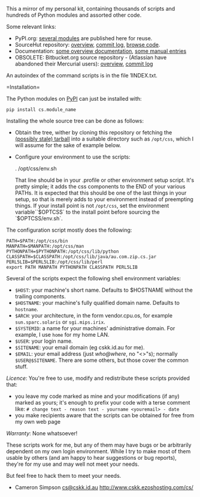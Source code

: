 This a mirror of my personal kit,
containing thousands of scripts and hundreds of Python modules
and assorted other code.

Some relevant links:
* PyPI.org:
  [several modules](https://pypi.org/user/cameron.simpson/)
  are published here for reuse.
* SourceHut repository:
  [overview](https://hg.sr.ht/~cameron-simpson/css),
  [commit log](https://hg.sr.ht/~cameron-simpson/css/log),
  [browse code](https://hg.sr.ht/~cameron-simpson/css/browse).
* Documentation:
  [some overview documentation](http://www.cskk.ezoshosting.com/cs/css/),
  [some manual entries](http://www.cskk.ezoshosting.com/cs/man/)
* OBSOLETE: Bitbucket.org source repository - (Atlassian have abandoned their Mercurial users):
  [overview](https://bitbucket.org/cameron_simpson/css/),
  [commit log](https://bitbucket.org/cameron_simpson/css/commits/all)

An autoindex of the command scripts is in the file 1INDEX.txt.

=Installation=

The Python modules on [PyPI](https://pypi.org/user/cameron.simpson/)
can just be installed with:

    pip install cs.module_name

Installing the whole source tree can be done as follows:
* Obtain the tree, wither by cloning this repository or fetching the
  [(possibly stale) tarball](http://www.cskk.ezoshosting.com/cs/css/css.tar.gz)
  into a suitable directory such as `/opt/css`, which I will assume for
  the sake of example below.
* Configure your environment to use the scripts:

    . /opt/css/env.sh

  That line should be in your .profile or other environment setup
  script.  It's pretty simple; it adds the css components to the
  END of your various PATHs.
  It is expected that this should be one of the last things in your setup,
  so that is merely adds to your environment instead of preempting things.
  If your install point is not `/opt/css`,
  set the environment variable``$OPTCSS` to the install point
  before sourcing the `$OPTCSS/env.sh`.

The configuration script mostly does the following:

    PATH=$PATH:/opt/css/bin
    MANPATH=$MANPATH:/opt/css/man
    PYTHONPATH=$PYTHONPATH:/opt/css/lib/python
    CLASSPATH=$CLASSPATH:/opt/css/lib/java/au.com.zip.cs.jar
    PERL5LIB=$PERL5LIB:/opt/css/lib/perl
    export PATH MANPATH PYTHONPATH CLASSPATH PERL5LIB

Several of the scripts expect the following shell environment variables:
* `$HOST`: your machine's short name.
  Defaults to $HOSTNAME without the trailing components.
* `$HOSTNAME`: your machine's fully qualified domain name.
  Defaults to `hostname`.
* `$ARCH`: your architecture, in the form vendor.cpu.os,
  for example `sun.sparc.solaris` or `sgi.mips.irix`.
* `$SYSTEMID`: a name for your machines' administrative domain.
  For example, I use `home` for my home LAN.
* `$USER`: your login name.
* `$SITENAME`: your email domain (eg cskk.id.au for me).
* `$EMAIL`: your email address
  (just _who@where_, no "<>"s);
  normally `$USER@$SITENAME`.
There are some others, but those cover the common stuff.

*Licence*:
You're free to use, modify and redistribute these scripts provided that:
* you leave my code marked as mine and your modifications (if any)
  marked as yours; it's enough to prefix your code with a terse
  comment like: 
  `# change text - reason text - yourname <youremail> - date`
* you make recipients aware that the scripts can be obtained for free from my
  own web page

*Warranty*:
None whatsoever!

These scripts work for me, but any of them may have bugs or be
arbitrarily dependent on my own login environment.
While I try to make most of them usable by others
(and am happy to hear suggestions or bug reports),
they're for my use and may well not meet your needs.

But feel free to hack them to meet your needs.

- Cameron Simpson <cs@cskk.id.au>
http://www.cskk.ezoshosting.com/cs/

